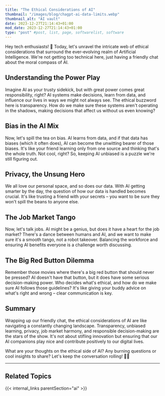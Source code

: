 ```yaml
---
title: "The Ethical Considerations of AI"
thumbnail: "/images/blog/chagpt-ai-data-limits.webp"
thumbnail_alt: "AI vault"
date: 2023-12-27T21:14:43+01:00
mod_date: 2023-12-27T21:14:43+01:00
type: "post" #post, list, page, softwarelist, software
---
```


Hey tech enthusiasts! 👋 Today, let's unravel the intricate web of ethical considerations that surround the ever-evolving realm of Artificial Intelligence. We're not getting too technical here, just having a friendly chat about the moral compass of AI.

## Understanding the Power Play

Imagine AI as your trusty sidekick, but with great power comes great responsibility, right? AI systems make decisions, learn from data, and influence our lives in ways we might not always see. The ethical buzzword here is transparency. How do we make sure these systems aren't operating in the shadows, making decisions that affect us without us even knowing?

## Bias in the AI Mix

Now, let's spill the tea on bias. AI learns from data, and if that data has biases (which it often does), AI can become the unwitting bearer of those biases. It's like your friend learning only from one source and thinking that's the whole truth. Not cool, right? So, keeping AI unbiased is a puzzle we're still figuring out.

## Privacy, the Unsung Hero

We all love our personal space, and so does our data. With AI getting smarter by the day, the question of how our data is handled becomes crucial. It's like trusting a friend with your secrets – you want to be sure they won't spill the beans to anyone else.

## The Job Market Tango

Now, let's talk jobs. AI might be a genius, but does it have a heart for the job market? There's a dance between humans and AI, and we want to make sure it's a smooth tango, not a robot takeover. Balancing the workforce and ensuring AI benefits everyone is a challenge worth discussing.

## The Big Red Button Dilemma

Remember those movies where there's a big red button that should never be pressed? AI doesn't have that button, but it does have some serious decision-making power. Who decides what's ethical, and how do we make sure AI follows those guidelines? It's like giving your buddy advice on what's right and wrong – clear communication is key.

## Summary

Wrapping up our friendly chat, the ethical considerations of AI are like navigating a constantly changing landscape. Transparency, unbiased learning, privacy, job market harmony, and responsible decision-making are the stars of the show. It's not about stifling innovation but ensuring that our AI companions play nice and contribute positively to our digital lives.

What are your thoughts on the ethical side of AI? Any burning questions or cool insights to share? Let's keep the conversation rolling! 🚀✨


***
## Related Topics

{{< internal_links parentSection="ai" >}}
